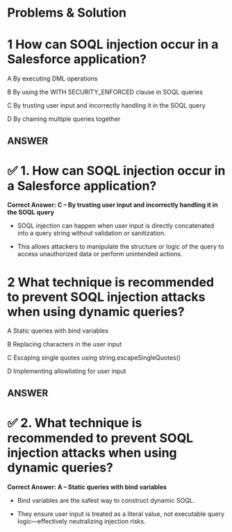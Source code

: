 # Problems & Solution

# 1 How can SOQL injection occur in a Salesforce application?

A By executing DML operations

B By using the WITH SECURITY_ENFORCED clause in SOQL queries

C By trusting user input and incorrectly handling it in the SOQL query

D By chaining multiple queries together

## ANSWER

# ✅ 1. How can SOQL injection occur in a Salesforce application?

**Correct Answer: C – By trusting user input and incorrectly handling it in the SOQL query**

* SOQL injection can happen when user input is directly concatenated into a query string without validation or sanitization.

* This allows attackers to manipulate the structure or logic of the query to access unauthorized data or perform unintended actions.


# 2 What technique is recommended to prevent SOQL injection attacks when using dynamic queries?

A Static queries with bind variables

B Replacing characters in the user input

C Escaping single quotes using string.escapeSingleQuotes()

D Implementing allowlisting for user input

## ANSWER

# ✅ 2. What technique is recommended to prevent SOQL injection attacks when using dynamic queries?

**Correct Answer: A – Static queries with bind variables**

* Bind variables are the safest way to construct dynamic SOQL.

* They ensure user input is treated as a literal value, not executable query logic—effectively neutralizing injection risks.